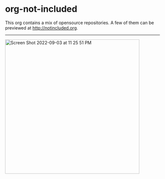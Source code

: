# org-not-included  
  
This org contains a mix of opensource repositories. A few of them can be previewed at http://notincluded.org.  
  
---  

<img width="437" alt="Screen Shot 2022-09-03 at 11 25 51 PM" src="https://user-images.githubusercontent.com/101577043/188297371-e0a3f4af-d2a3-4df6-ae84-746c7067aec5.png">
